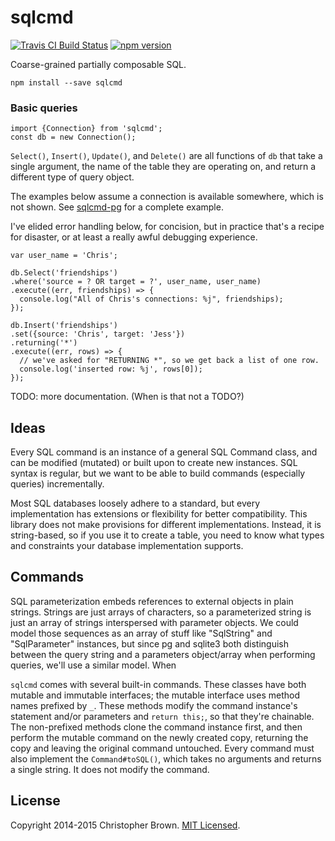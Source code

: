 # sqlcmd

[![Travis CI Build Status](https://travis-ci.org/chbrown/sqlcmd.svg)](https://travis-ci.org/chbrown/sqlcmd)
[![npm version](https://badge.fury.io/js/sqlcmd.svg)](https://badge.fury.io/js/sqlcmd)

Coarse-grained partially composable SQL.

    npm install --save sqlcmd


### Basic queries

    import {Connection} from 'sqlcmd';
    const db = new Connection();

`Select()`, `Insert()`, `Update()`, and `Delete()` are all functions of `db` that take a single argument, the name of the table they are operating on, and return a different type of query object.

The examples below assume a connection is available somewhere, which is not shown. See [sqlcmd-pg](https://github.com/chbrown/sqlcmd-pg) for a complete example.

I've elided error handling below, for concision, but in practice that's a recipe for disaster, or at least a really awful debugging experience.

    var user_name = 'Chris';

    db.Select('friendships')
    .where('source = ? OR target = ?', user_name, user_name)
    .execute((err, friendships) => {
      console.log("All of Chris's connections: %j", friendships);
    });

    db.Insert('friendships')
    .set({source: 'Chris', target: 'Jess'})
    .returning('*')
    .execute((err, rows) => {
      // we've asked for "RETURNING *", so we get back a list of one row.
      console.log('inserted row: %j', rows[0]);
    });

TODO: more documentation. (When is that not a TODO?)


## Ideas

Every SQL command is an instance of a general SQL Command class, and can be modified (mutated) or built upon to create new instances. SQL syntax is regular, but we want to be able to build commands (especially queries) incrementally.

Most SQL databases loosely adhere to a standard, but every implementation has extensions or flexibility for better compatibility. This library does not make provisions for different implementations. Instead, it is string-based, so if you use it to create a table, you need to know what types and constraints your database implementation supports.


## Commands

SQL parameterization embeds references to external objects in plain strings.
Strings are just arrays of characters, so a parameterized string is just an array of strings interspersed with parameter objects.
We could model those sequences as an array of stuff like "SqlString" and "SqlParameter" instances, but since pg and sqlite3 both distinguish between the query string and a parameters object/array when performing queries, we'll use a similar model. When

`sqlcmd` comes with several built-in commands. These classes have both mutable and immutable interfaces; the mutable interface uses method names prefixed by `_`. These methods modify the command instance's statement and/or parameters and `return this;`, so that they're chainable. The non-prefixed methods clone the command instance first, and then perform the mutable command on the newly created copy, returning the copy and leaving the original command untouched. Every command must also implement the `Command#toSQL()`, which takes no arguments and returns a single string. It does not modify the command.


## License

Copyright 2014-2015 Christopher Brown. [MIT Licensed](http://chbrown.github.io/licenses/MIT/#2014-2015).
